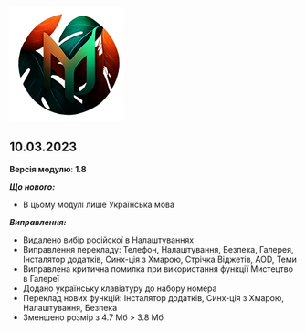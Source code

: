 
<img src="https://raw.githubusercontent.com/kazhemons/CNtoRU/main/img/Logo.png">

## 10.03.2023 ##

**Версія модулю**: **1.8**

***Що нового:***
- В цьому модулі лише Українська мова

***Виправлення:***
- Видалено вибiр росiйскої в Налаштуваннях
- Виправлення перекладу: Телефон, Налаштування, Безпека, 
Галерея, Iнсталятор додаткiв, Синх-цiя з Хмарою, Стрiчка Вiджетiв, AOD, Теми
- Виправлена критична помилка при використання функції Мистецтво в Галереї
- Додано українську клавiатуру до набору номера
- Переклад нових функцiй: Iнсталятор додаткiв, 
Синх-цiя з Хмарою, Налаштування, Безпека
- Зменшено розмiр з 4.7 Мб > 3.8 Мб
